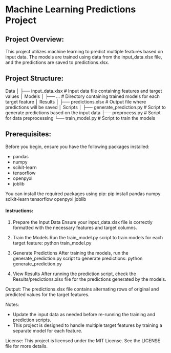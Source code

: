 # Machine Learning Predictions Project

## Project Overview:
This project utilizes machine learning to predict multiple features based on input data. The models are trained using data from the input_data.xlsx file, and the predictions are saved to predictions.xlsx.

## Project Structure:
Data
│
├── input_data.xlsx      # Input data file containing features and target values
│
Models
│
├── ...                   # Directory containing trained models for each target feature
│
Results
│
├── predictions.xlsx      # Output file where predictions will be saved
│
Scripts
│
├── generate_prediction.py # Script to generate predictions based on the input data
├── preprocess.py         # Script for data preprocessing
└── train_model.py        # Script to train the models

## Prerequisites:
Before you begin, ensure you have the following packages installed:
- pandas
- numpy
- scikit-learn
- tensorflow
- openpyxl
- joblib

You can install the required packages using pip:
pip install pandas numpy scikit-learn tensorflow openpyxl joblib

#### Instructions:
1. Prepare the Input Data
   Ensure your input_data.xlsx file is correctly formatted with the necessary features and target columns.

2. Train the Models
   Run the train_model.py script to train models for each target feature:
   python train_model.py

3. Generate Predictions
   After training the models, run the generate_prediction.py script to generate predictions:
   python generate_prediction.py

4. View Results
   After running the prediction script, check the Results/predictions.xlsx file for the predictions generated by the models.

Output:
The predictions.xlsx file contains alternating rows of original and predicted values for the target features.

Notes:
- Update the input data as needed before re-running the training and prediction scripts.
- This project is designed to handle multiple target features by training a separate model for each feature.

License:
This project is licensed under the MIT License. See the LICENSE file for more details.
